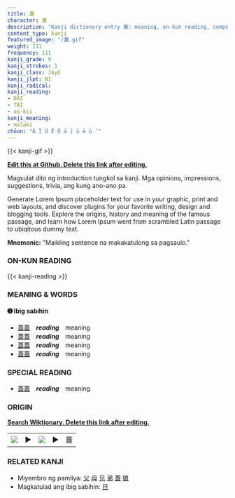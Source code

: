 ```yaml
---
title: 蓋
character: 蓋
description: "Kanji dictionary entry 蓋: meaning, on-kun reading, compounds, origin, related kanji"
content_type: kanji
featured_image: "/蓋.gif"
weight: 111
frequency: 111
kanji_grade: 9
kanji_strokes: 1
kanji_class: Jōyō
kanji_jlpt: N1
kanji_radical: 
kanji_reading: 
- DAI
- TAI
- oo-kii
kanji_meaning:
- malaki
chōon: "Ā Ī Ū Ē Ō ā ī ū ē ō ’"
---
```

[//]: # (Don't edit the line below. Kanji animated GIF code is automatically generated.)
{{< kanji-gif >}}

[//]: # (Edit below this line.)

**[Edit this at Github. Delete this link after editing.](https://github.com/tim0g/tim/tree/main/content/kanji/蓋/index.md)**

Magsulat dito ng introduction tungkol sa kanji. Mga opinions, impressions, suggestions, trivia, ang kung ano-ano pa.

Generate Lorem Ipsum placeholder text for use in your graphic, print and web layouts, and discover plugins for your favorite writing, design and blogging tools. Explore the origins, history and meaning of the famous passage, and learn how Lorem Ipsum went from scrambled Latin passage to ubiqitous dummy text.
 
**Mnemonic:** "Maikling sentence na makakatulong sa pagsaulo."

### ON-KUN READING

[//]: # (Don't edit the line below. ON-KUN READING code is automatically generated.)
{{< kanji-reading >}}

### MEANING & WORDS

#### ➊ **Ibig sabihin**
  - [蓋](../蓋)[蓋](../蓋)　***reading***　meaning
  - [蓋](../蓋)[蓋](../蓋)　***reading***　meaning
  - [蓋](../蓋)[蓋](../蓋)　***reading***　meaning
  - [蓋](../蓋)[蓋](../蓋)　***reading***　meaning

### SPECIAL READING
  - [蓋](../蓋)[蓋](../蓋)　***reading***　meaning

### ORIGIN

**[Search Wiktionary. Delete this link after editing.](https://wiktionary.org/wiki/蓋)**
<table class="kanji-table"><tr><td>
<img src="60px-蓋-bronze.svg.png">
</td><td>▶</td><td>
<img src="60px-蓋-oracle.svg.png">
</td><td>▶</td>
<td class="kanji-origin">蓋</td>
</tr></table>

### RELATED KANJI
- Miyembro ng pamilya: [父](../父) [母](../母) [兄](../兄) [弟](../弟) [蓋](../蓋) [娘](../娘)
- Magkatulad ang ibig sabihin: [日](../日)

